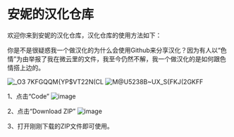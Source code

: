 # 安妮的汉化仓库
欢迎你来到安妮的汉化仓库，汉化仓库的使用方法如下：

你是不是很疑惑我一个做汉化的为什么会使用Github来分享汉化？因为有人以“色情”为由举报了我在微云里的文件，我至今仍然不解，我一个做汉化的是如何跟色情搭上边的。

![_O3 7KFGQQM{YP$VT22N(CL](https://user-images.githubusercontent.com/75552974/236634690-7db56222-41e7-4598-be94-e96c3af6edd6.png)
![M@U5238B~UX_S{FKJ(2GKFF](https://user-images.githubusercontent.com/75552974/236634697-38484897-70a3-43f4-8eb3-3d6c00167fe6.png)


1、点击“Code”
![image](https://user-images.githubusercontent.com/75552974/236619294-dbc6f306-637c-4832-9ddb-a8fefafd28bb.png)


2、点击“Download ZIP”
![image](https://user-images.githubusercontent.com/75552974/236619319-ae86c4b0-2b85-4e70-98c5-c1be919b1e31.png)

3、打开刚刚下载的ZIP文件即可使用。
